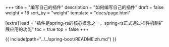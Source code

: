 +++
title = "编写自己的插件"
description = "如何编写自己的插件"
draft = false
weight = 18
sort_by = "weight"
template = "docs/page.html"

[extra]
lead = "插件是spring-rs的核心概念之一，spring-rs正式通过插件机制扩展应用的功能"
toc = true
top = false
+++

{{ include(path="../../spring-boot/README.zh.md") }}